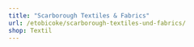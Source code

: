 ```yaml
---
title: "Scarborough Textiles & Fabrics"
url: /etobicoke/scarborough-textiles-und-fabrics/
shop: Textil
---
```

